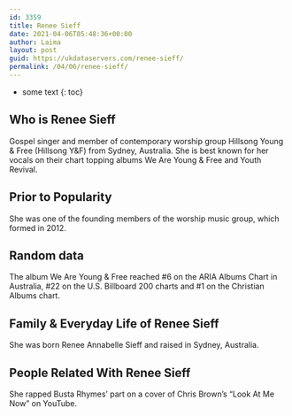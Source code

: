 ```yaml
---
id: 3359
title: Renee Sieff
date: 2021-04-06T05:48:36+00:00
author: Laima
layout: post
guid: https://ukdataservers.com/renee-sieff/
permalink: /04/06/renee-sieff/
---
```


* some text
{: toc}


## Who is Renee Sieff
                  
                  
                  
Gospel singer and member of contemporary worship group Hillsong Young & Free (Hillsong Y&F) from Sydney, Australia. She is best known for her vocals on their chart topping albums We Are Young & Free and Youth Revival.
                  
              
            
              
            
                
                
                
## Prior to Popularity
                  
                  
                  
She was one of the founding members of the worship music group, which formed in 2012.
                  
              
            
              
            
                
                
                
## Random data
                  
                  
                  
The album We Are Young & Free reached #6 on the ARIA Albums Chart in Australia, #22 on the U.S. Billboard 200 charts and #1 on the Christian Albums chart.
                  
              
            
              
            
                
                
                
## Family & Everyday Life of Renee Sieff
                  
                  
                  
She was born Renee Annabelle Sieff and raised in Sydney, Australia.
                  
              
            
              
            
                
                
                
## People Related With Renee Sieff
                  
                  
                  
She rapped Busta Rhymes&#8217; part on a cover of Chris Brown&#8217;s &#8220;Look At Me Now&#8221; on YouTube.
                  
              
            
              
            
                
              
            
              
              
            
            
              
            
          
          
          